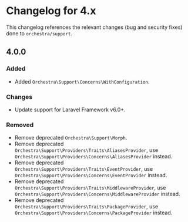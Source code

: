 # Changelog for 4.x

This changelog references the relevant changes (bug and security fixes) done to `orchestra/support`.

## 4.0.0

### Added

* Added `Orchestra\Support\Concerns\WithConfiguration`.

### Changes

* Update support for Laravel Framework v6.0+.

### Removed

* Remove deprecated `Orchestra\Support\Morph`.
* Remove deprecated `Orchestra\Support\Providers\Traits\AliasesProvider`, use `Orchestra\Support\Providers\Concerns\AliasesProvider` instead.
* Remove deprecated `Orchestra\Support\Providers\Traits\EventProvider`, use `Orchestra\Support\Providers\Concerns\EventProvider` instead.
* Remove deprecated `Orchestra\Support\Providers\Traits\MiddlewareProvider`, use `Orchestra\Support\Providers\Concerns\MiddlewareProvider` instead.
* Remove deprecated `Orchestra\Support\Providers\Traits\PackageProvider`, use `Orchestra\Support\Providers\Concerns\PackageProvider` instead.
